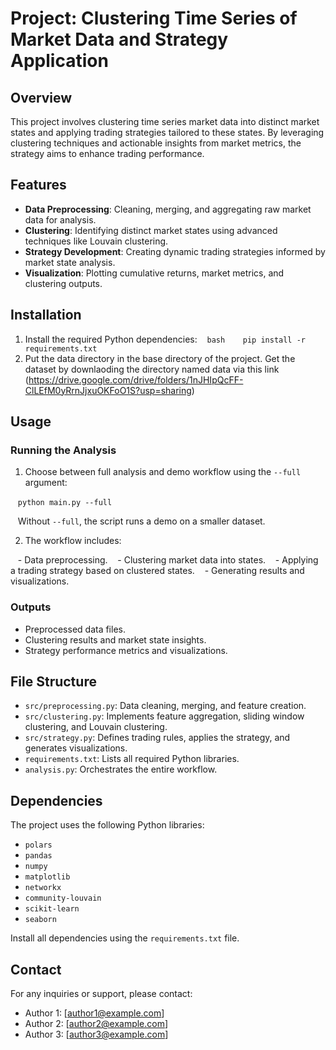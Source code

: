 # Project: Clustering Time Series of Market Data and Strategy Application

## Overview

This project involves clustering time series market data into distinct market states and applying trading strategies tailored to these states. By leveraging clustering techniques and actionable insights from market metrics, the strategy aims to enhance trading performance.

## Features

- **Data Preprocessing**: Cleaning, merging, and aggregating raw market data for analysis.
- **Clustering**: Identifying distinct market states using advanced techniques like Louvain clustering.
- **Strategy Development**: Creating dynamic trading strategies informed by market state analysis.
- **Visualization**: Plotting cumulative returns, market metrics, and clustering outputs.

## Installation

1. Install the required Python dependencies:
   ```bash
   pip install -r requirements.txt
   ```
2. Put the data directory in the base directory of the project.
   Get the dataset by downlaoding the directory named data via this link (https://drive.google.com/drive/folders/1nJHIpQcFF-ClLEfM0yRrnJjxuOKFoO1S?usp=sharing)

## Usage

### Running the Analysis

1. Choose between full analysis and demo workflow using the `--full` argument:

   `python main.py --full`

   Without `--full`, the script runs a demo on a smaller dataset.

2. The workflow includes:

   - Data preprocessing.
   - Clustering market data into states.
   - Applying a trading strategy based on clustered states.
   - Generating results and visualizations.

### Outputs

- Preprocessed data files.
- Clustering results and market state insights.
- Strategy performance metrics and visualizations.

## File Structure

- `src/preprocessing.py`: Data cleaning, merging, and feature creation.
- `src/clustering.py`: Implements feature aggregation, sliding window clustering, and Louvain clustering.
- `src/strategy.py`: Defines trading rules, applies the strategy, and generates visualizations.
- `requirements.txt`: Lists all required Python libraries.
- `analysis.py`: Orchestrates the entire workflow.

## Dependencies

The project uses the following Python libraries:

- `polars`
- `pandas`
- `numpy`
- `matplotlib`
- `networkx`
- `community-louvain`
- `scikit-learn`
- `seaborn`

Install all dependencies using the `requirements.txt` file.

## Contact

For any inquiries or support, please contact:

- Author 1: [[author1@example.com](mailto\:author1@example.com)]
- Author 2: [[author2@example.com](mailto\:author2@example.com)]
- Author 3: [[author3@example.com](mailto\:author3@example.com)]